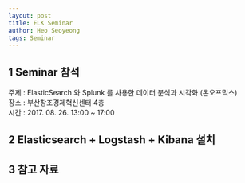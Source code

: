 ```yaml
---
layout: post
title: ELK Seminar
author: Heo Seoyeong
tags: Seminar
---
```


## 1 Seminar 참석
주제 : ElasticSearch 와 Splunk 를 사용한 데이터 분석과 시각화 (온오프믹스)  
장소 : 부산창조경제혁신센터 4층    
시간 : 2017. 08. 26. 13:00 ~ 17:00  

## 2 Elasticsearch + Logstash + Kibana 설치


## 3 참고 자료
